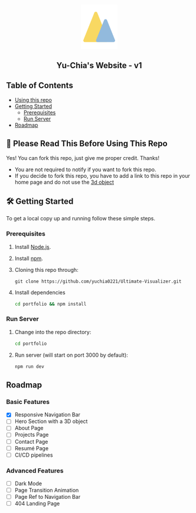<div align="center">
  <img alt="Logo" src="./portfolio/public/logo.svg" width="100" />
</div>
<h2 align="center">
  Yu-Chia's Website - v1
</h1>

## Table of Contents

-   [Using this repo](#🚨-please-read-this-before-using-this-repo)
-   [Getting Started](#🛠-getting-started)
    -   [Prerequisites](#prerequisites)
    -   [Run Server](#run-server)
-   [Roadmap](#roadmap)

## 🚨 Please Read This Before Using This Repo

Yes! You can fork this repo, just give me proper credit. Thanks!

-   You are not required to notify if you want to fork this repo.
-   If you decide to fork this repo, you have to add a link to this repo in your home page and do not use the [3d object](/portfolio/public/aaron.glb)

## 🛠 Getting Started

To get a local copy up and running follow these simple steps.

### Prerequisites

1. Install [Node.js](https://nodejs.org/en/download/).
2. Install [npm](https://www.npmjs.com/get-npm).
3. Cloning this repo through:

    ```git
    git clone https://github.com/yuchia0221/Ultimate-Visualizer.git
    ```

4. Install dependencies

    ```bash
    cd portfolio && npm install
    ```

### Run Server

1. Change into the repo directory:
    ```bash
    cd portfolio
    ```
2. Run server (will start on port 3000 by default):
    ```bash
    npm run dev
    ```

## Roadmap

### Basic Features

-   [x] Responsive Navigation Bar
-   [ ] Hero Section with a 3D object
-   [ ] About Page
-   [ ] Projects Page
-   [ ] Contact Page
-   [ ] Resumé Page
-   [ ] CI/CD pipelines

### Advanced Features

-   [ ] Dark Mode
-   [ ] Page Transition Animation
-   [ ] Page Ref to Navigation Bar
-   [ ] 404 Landing Page
